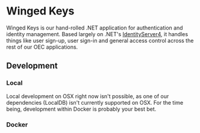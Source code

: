 # Winged Keys

Winged Keys is our hand-rolled .NET application for authentication and identity management.  Based largely on .NET's [IdentityServer4](https://github.com/IdentityServer/IdentityServer4), it handles things like user sign-up, user sign-in and general access control across the rest of our OEC applications.

## Development

### Local
Local development on OSX right now isn't possible, as one of our dependencies (LocalDB) isn't currently supported on OSX.  For the time being, development within Docker is probably your best bet.

### Docker